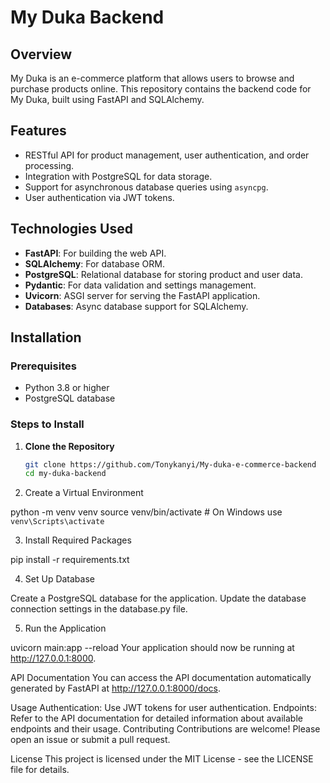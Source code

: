 # My Duka Backend

## Overview
My Duka is an e-commerce platform that allows users to browse and purchase products online. This repository contains the backend code for My Duka, built using FastAPI and SQLAlchemy.

## Features
- RESTful API for product management, user authentication, and order processing.
- Integration with PostgreSQL for data storage.
- Support for asynchronous database queries using `asyncpg`.
- User authentication via JWT tokens.

## Technologies Used
- **FastAPI**: For building the web API.
- **SQLAlchemy**: For database ORM.
- **PostgreSQL**: Relational database for storing product and user data.
- **Pydantic**: For data validation and settings management.
- **Uvicorn**: ASGI server for serving the FastAPI application.
- **Databases**: Async database support for SQLAlchemy.

## Installation

### Prerequisites
- Python 3.8 or higher
- PostgreSQL database

### Steps to Install

1. **Clone the Repository**
   ```bash
   git clone https://github.com/Tonykanyi/My-duka-e-commerce-backend
   cd my-duka-backend

2. Create a Virtual Environment

python -m venv venv
source venv/bin/activate  # On Windows use `venv\Scripts\activate`

3. Install Required Packages

pip install -r requirements.txt

4. Set Up Database

Create a PostgreSQL database for the application.
Update the database connection settings in the database.py file.

5. Run the Application

uvicorn main:app --reload
Your application should now be running at http://127.0.0.1:8000.

API Documentation
You can access the API documentation automatically generated by FastAPI at http://127.0.0.1:8000/docs.

Usage
Authentication: Use JWT tokens for user authentication.
Endpoints: Refer to the API documentation for detailed information about available endpoints and their usage.
Contributing
Contributions are welcome! Please open an issue or submit a pull request.

License
This project is licensed under the MIT License - see the LICENSE file for details.

